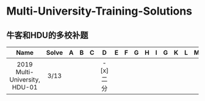 # Multi-University-Training-Solutions
##  牛客和HDU的多校补题

| Name | Solve | A | B | C | D | E | F | G | H | I | G | K | L | M |
| :----: | :----: | :----: |:----: | :----: | :----: |:----: | :----: | :----: |:----: | :----: | :----: |:----: | :----: | :----: |
| 2019 Multi-University, HDU-01 | 3/13 |  |  |  | -[x]二分|  |  |  |  |  |  |  | | | 
